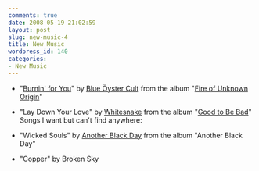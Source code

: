 ```yaml
---
comments: true
date: 2008-05-19 21:02:59
layout: post
slug: new-music-4
title: New Music
wordpress_id: 140
categories:
- New Music
---
```




  * "[Burnin' for You](http://en.wikipedia.org/wiki/Burnin'_for_You)" by [Blue Öyster Cult](http://en.wikipedia.org/wiki/Blue_%C3%96yster_Cult) from the album "[Fire of Unknown Origin](http://en.wikipedia.org/wiki/Fire_of_Unknown_Origin)" 

  * "Lay Down Your Love" by [Whitesnake](http://en.wikipedia.org/wiki/Whitesnake) from the album "[Good to Be Bad](http://en.wikipedia.org/wiki/Good_to_Be_Bad)" Songs I want but can't find anywhere: 


  * "Wicked Souls" by [Another Black Day](http://en.wikipedia.org/wiki/Another_Black_Day) from the album "Another Black Day" 

  * "Copper" by Broken Sky
